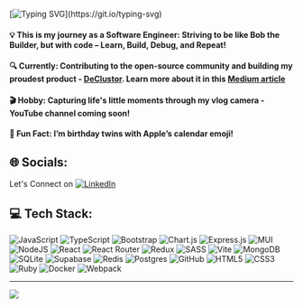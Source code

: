 [![Typing SVG](https://readme-typing-svg.herokuapp.com?font=Fira+Code&weight=100&size=65&duration=6000&pause=3000&color=000000&background=FFFFFF00&center=true&width=2400&height=100&separator=%3C&lines=console.log(%22Hello+World%2C+I'm+Grace.+Welcome+to+my+Github!);+)](https://git.io/typing-svg)
#### 💡 This is my journey as a Software Engineer: Striving to be like Bob the Builder, but with code – Learn, Build, Debug, and Repeat!<br/>
#### 🔍 Currently: Contributing to the open-source community and building my proudest product - [DeClustor](https://github.com/oslabs-beta/DeClustor/tree/dev). Learn more about it in this [Medium article](https://medium.com/@lo.grace717/streamline-your-cluster-deployments-and-monitoring-with-declustor-a2805802f826)
#### 🎬 Hobby: Capturing life's little moments through my vlog camera - YouTube channel coming soon!<br/>
#### 📅 Fun Fact: I’m birthday twins with Apple’s calendar emoji!<br/>

## 🌐 Socials:
Let's Connect on [![LinkedIn](https://img.shields.io/badge/LinkedIn-%230077B5.svg?logo=linkedin&logoColor=white)](https://www.linkedin.com/in/gracelo0717/)

## 💻 Tech Stack:
![JavaScript](https://img.shields.io/badge/javascript-%23323330.svg?style=for-the-badge&logo=javascript&logoColor=%23F7DF1E) ![TypeScript](https://img.shields.io/badge/typescript-%23007ACC.svg?style=for-the-badge&logo=typescript&logoColor=white) ![Bootstrap](https://img.shields.io/badge/bootstrap-%238511FA.svg?style=for-the-badge&logo=bootstrap&logoColor=white) ![Chart.js](https://img.shields.io/badge/chart.js-F5788D.svg?style=for-the-badge&logo=chart.js&logoColor=white) ![Express.js](https://img.shields.io/badge/express.js-%23404d59.svg?style=for-the-badge&logo=express&logoColor=%2361DAFB) ![MUI](https://img.shields.io/badge/MUI-%230081CB.svg?style=for-the-badge&logo=mui&logoColor=white) ![NodeJS](https://img.shields.io/badge/node.js-6DA55F?style=for-the-badge&logo=node.js&logoColor=white) ![React](https://img.shields.io/badge/react-%2320232a.svg?style=for-the-badge&logo=react&logoColor=%2361DAFB) ![React Router](https://img.shields.io/badge/React_Router-CA4245?style=for-the-badge&logo=react-router&logoColor=white) ![Redux](https://img.shields.io/badge/redux-%23593d88.svg?style=for-the-badge&logo=redux&logoColor=white) ![SASS](https://img.shields.io/badge/SASS-hotpink.svg?style=for-the-badge&logo=SASS&logoColor=white) ![Vite](https://img.shields.io/badge/vite-%23646CFF.svg?style=for-the-badge&logo=vite&logoColor=white) ![MongoDB](https://img.shields.io/badge/MongoDB-%234ea94b.svg?style=for-the-badge&logo=mongodb&logoColor=white) ![SQLite](https://img.shields.io/badge/sqlite-%2307405e.svg?style=for-the-badge&logo=sqlite&logoColor=white) ![Supabase](https://img.shields.io/badge/Supabase-3ECF8E?style=for-the-badge&logo=supabase&logoColor=white) ![Redis](https://img.shields.io/badge/redis-%23DD0031.svg?style=for-the-badge&logo=redis&logoColor=white) ![Postgres](https://img.shields.io/badge/postgres-%23316192.svg?style=for-the-badge&logo=postgresql&logoColor=white) ![GitHub](https://img.shields.io/badge/github-%23121011.svg?style=for-the-badge&logo=github&logoColor=white) ![HTML5](https://img.shields.io/badge/html5-%23E34F26.svg?style=for-the-badge&logo=html5&logoColor=white) ![CSS3](https://img.shields.io/badge/css3-%231572B6.svg?style=for-the-badge&logo=css3&logoColor=white) ![Ruby](https://img.shields.io/badge/ruby-%23CC342D.svg?style=for-the-badge&logo=ruby&logoColor=white) ![Docker](https://img.shields.io/badge/docker-%230db7ed.svg?style=for-the-badge&logo=docker&logoColor=white) ![Webpack](https://img.shields.io/badge/webpack-%238DD6F9.svg?style=for-the-badge&logo=webpack&logoColor=black)

---
![](https://komarev.com/ghpvc/?username=gracelo0717)
